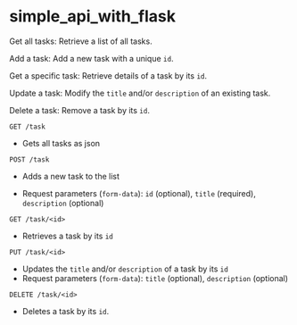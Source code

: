 # simple_api_with_flask

Get all tasks: Retrieve a list of all tasks.

Add a task: Add a new task with a unique ```id```.

Get a specific task: Retrieve details of a task by its ```id```.

Update a task: Modify the ```title``` and/or ```description``` of an existing task.

Delete a task: Remove a task by its ```id```.

```GET /task```

- Gets all tasks as json

  
```POST /task```

- Adds a new task to the list

- Request parameters (```form-data```): ```id``` (optional), ```title``` (required), ```description``` (optional)

```GET /task/<id>```

- Retrieves a task by its ```id```

```PUT /task/<id>```

- Updates the ```title``` and/or ```description``` of a task by its ```id```
- Request parameters (```form-data```): ```title``` (optional), ```description``` (optional)

```DELETE /task/<id>```

- Deletes a task by its ```id```.
